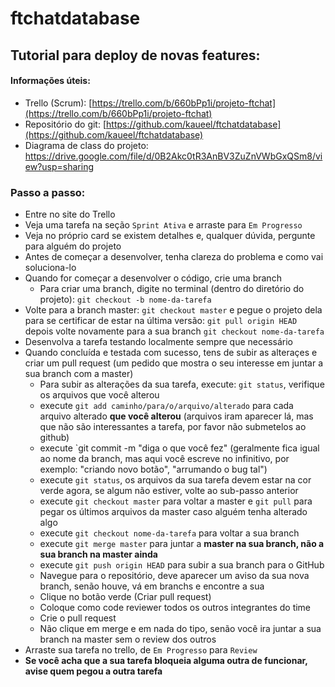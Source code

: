 # ftchatdatabase

## Tutorial para deploy de novas features:

#### Informações úteis:
* Trello (Scrum): [https://trello.com/b/660bPp1i/projeto-ftchat](https://trello.com/b/660bPp1i/projeto-ftchat)
* Repositório do git: [https://github.com/kaueel/ftchatdatabase](https://github.com/kaueel/ftchatdatabase)
* Diagrama de class do projeto: https://drive.google.com/file/d/0B2Akc0tR3AnBV3ZuZnVWbGxQSm8/view?usp=sharing

### Passo a passo:
- Entre no site do Trello
- Veja uma tarefa na seção `Sprint Ativa` e arraste para `Em Progresso`
- Veja no próprio card se existem detalhes e, qualquer dúvida, pergunte para alguém do projeto
- Antes de começar a desenvolver, tenha clareza do problema e como vai soluciona-lo
- Quando for começar a desenvolver o código, crie uma branch
  - Para criar uma branch, digite no terminal (dentro do diretório do projeto): `git checkout -b nome-da-tarefa`
- Volte para a branch master: `git checkout master` e pegue o projeto dela para se certificar de estar na última versão: `git pull origin HEAD` depois volte novamente para a sua branch `git checkout nome-da-tarefa`
- Desenvolva a tarefa testando localmente sempre que necessário
- Quando concluída e testada com sucesso, tens de subir as alteraçes e criar um pull request (um pedido que mostra o seu interesse em juntar a sua branch com a master)
  - Para subir as alterações da sua tarefa, execute: `git status`, verifique os arquivos que você alterou
  - execute `git add caminho/para/o/arquivo/alterado` para cada arquivo alterado **que você alterou** (arquivos iram aparecer lá, mas que não são interessantes a tarefa, por favor não submetelos ao github)
  - execute `git commit -m "diga o que você fez" (geralmente fica igual ao nome da branch, mas aqui você escreve no infinitivo, por exemplo: "criando novo botão", "arrumando o bug tal")
  - execute `git status`, os arquivos da sua tarefa devem estar na cor verde agora, se algum não estiver, volte ao sub-passo anterior
  - execute `git checkout master` para voltar a master e `git pull` para pegar os últimos arquivos da master caso alguém tenha alterado algo
  - execute `git checkout nome-da-tarefa` para voltar a sua branch
  - execute `git merge master` para juntar a **master na sua branch, não a sua branch na master ainda**
  - execute `git push origin HEAD` para subir a sua branch para o GitHub
  - Navegue para o repositório, deve aparecer um aviso da sua nova branch, senão houve, vá em branchs e encontre a sua
  - Clique no botão verde (Criar pull request)
  - Coloque como code reviewer todos os outros integrantes do time
  - Crie o pull request
  - Não clique em merge e em nada do tipo, senão você ira juntar a sua branch na master sem o review dos outros
- Arraste sua tarefa no trello, de `Em Progresso` para `Review`
- **Se você acha que a sua tarefa bloqueia alguma outra de funcionar, avise quem pegou a outra tarefa**

